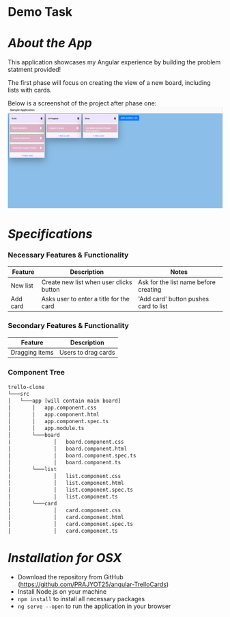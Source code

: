 # Demo Task


# _About the App_
This application showcases my Angular experience by building the problem statment provided!

The first phase will focus on creating the view of a new board, including lists with cards.

Below is a screenshot of the project after phase one:
<img src="task_screenshot-01012021.png">

# _Specifications_

### Necessary Features & Functionality
| Feature | Description | Notes |
|--|--|--|
| New list | Create new list when user clicks button | Ask for the list name before creating |
| Add card | Asks user to enter a title for the card | 'Add card' button pushes card to list |

### Secondary Features & Functionality
| Feature | Description | 
|--|--|
| Dragging items | Users to drag cards

### Component Tree
```
trello-clone  
└───src
│   └───app [will contain main board]
│       │   app.component.css
│       │   app.component.html
│       │   app.component.spec.ts
│       │   app.module.ts
│       └───board
|              │   board.component.css
│              │   board.component.html
│              │   board.component.spec.ts
│              │   board.component.ts
│       └───list
|              │   list.component.css
│              │   list.component.html
│              │   list.component.spec.ts
│              │   list.component.ts
│       └───card
|              │   card.component.css
│              │   card.component.html
│              │   card.component.spec.ts
│              │   card.component.ts
```

# _Installation for OSX_
- Download the repository from GitHub (https://github.com/PRAJYOT25/angular-TrelloCards)
- Install Node.js on your machine
- `npm install` to install all necessary packages
- `ng serve --open` to run the application in your browser
